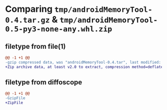 # Comparing `tmp/androidMemoryTool-0.4.tar.gz` & `tmp/androidMemoryTool-0.5-py3-none-any.whl.zip`

## filetype from file(1)

```diff
@@ -1 +1 @@
-gzip compressed data, was "androidMemoryTool-0.4.tar", last modified: Tue Nov 22 17:42:24 2022, max compression
+Zip archive data, at least v2.0 to extract, compression method=deflate
```

## filetype from diffoscope

```diff
@@ -1 +1 @@
-GzipFile
+ZipFile
```

